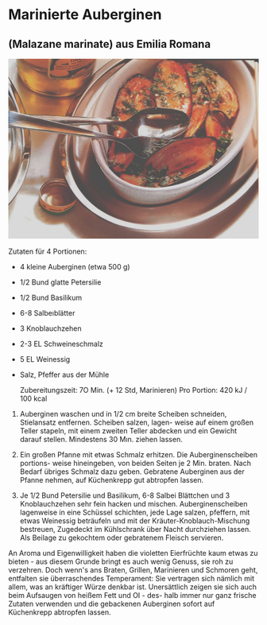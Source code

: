 # Marinierte Auberginen

## (Malazane marinate) aus Emilia Romana

![](../_bilder/MarinierteAuberginen.jpg)

Zutaten für 4 Portionen:

- 4 kleine Auberginen (etwa 500 g)

- 1/2 Bund glatte Petersilie

- 1/2 Bund Basilikum

- 6-8 Salbeıblätter

- 3 Knoblauchzehen

- 2-3 EL Schweineschmalz

- 5 EL Weinessig

- Salz, Pfeffer aus der Mühle
  
  Zubereitungszeit: 7O Min. (+ 12 Std, Marinieren)
  Pro Portion: 420 kJ / 100 kcal
1. Auberginen waschen und in 1/2 cm breite Scheiben
   schneiden, Stielansatz entfernen. Scheiben salzen, lagen-
   weise auf einem großen Teller stapeln, mit einem zweiten
   Teller abdecken und ein Gewicht darauf stellen. Mindestens
    30 Mın. ziehen lassen.

2. Ein großen Pfanne mit etwas Schmalz erhitzen. Die Auberginenscheiben portions-
   weise hineingeben, von beiden Seiten je 2 Min. braten. Nach
   Bedarf übriges Schmalz dazu geben. Gebratene Auberginen
   aus der Pfanne nehmen, auf Küchenkrepp gut abtropfen lassen.

3. Je 1/2 Bund Petersilie und Basilikum, 6-8 Salbei Blättchen 
   und 3 Knoblauchzehen sehr fein hacken und mischen.
   Auberginenscheiben lagenweise in eine Schüssel schichten,
   jede Lage salzen, pfeffern, mit etwas Weinessig beträufeln
   und mit der Kräuter-Knoblauch-Mischung bestreuen, Zugedeckt 
   im Kühlschrank über Nacht durchziehen lassen. Als
   Beilage zu gekochtem oder gebratenem Fleisch servieren.

An Aroma und Eigenwilligkeit haben die violetten Eierfrüchte
kaum etwas zu bieten - aus diesem Grunde bringt es auch
wenig Genuss, sie roh zu verzehren. Doch wenn's ans
Braten, Grillen, Marinieren und Schmoren geht, entfalten sie
überraschendes Temperament: Sie vertragen sich nämlich mit
allem, was an kräftiger Würze denkbar ist. Unersättlich zeigen
sie sich auch beim Aufsaugen von heißem Fett und OI - des-
halb immer nur ganz frische Zutaten verwenden und die
gebackenen Auberginen sofort auf Küchenkrepp abtropfen
lassen.
